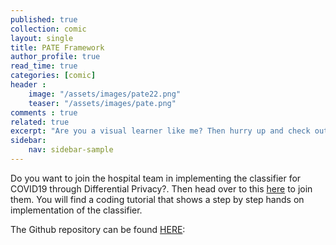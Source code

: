```yaml
---
published: true
collection: comic
layout: single
title: PATE Framework
author_profile: true
read_time: true
categories: [comic]
header :
    image: "/assets/images/pate22.png"
    teaser: "/assets/images/pate.png"
comments : true
related: true
excerpt: "Are you a visual learner like me? Then hurry up and check out this comic on differential privacy!"
sidebar:
    nav: sidebar-sample
---
```


Do you want to join the hospital team in implementing the classifier for COVID19 through Differential Privacy?. Then head over to this [here](https://zumrutmuftuoglu.github.io/OM-Study-Group/pate-on-covid/) to join them. You will find a coding tutorial that shows a step by step hands on implementation of the classifier.

The Github repository can be found [HERE](https://github.com/ivyclare/PrivateAI/blob/master/COVID_PATE_Analysis.ipynb):
